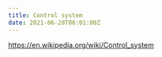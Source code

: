 ```yaml
---
title: Control system
date: 2021-06-28T06:01:00Z
---
```


https://en.wikipedia.org/wiki/Control_system
